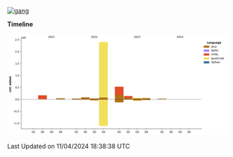 <!-- [<img src='https://dev.karakun.com/assets/posts/2018-09-16-jc-java-article/3duke_suspects.jpg' alt='java'>](https://github.com/yeahbutstill) -->
[<img src='https://asset-2.tstatic.net/tribunnewswiki/foto/bank/images/Mozart.jpg' alt='gang'>](https://github.com/yeahbutstill)

<!--START_SECTION:waka-->
**Timeline**

![Lines of Code chart](https://raw.githubusercontent.com/yeahbutstill/yeahbutstill/main/assets/bar_graph.png)


 Last Updated on 11/04/2024 18:38:38 UTC
<!--END_SECTION:waka-->
